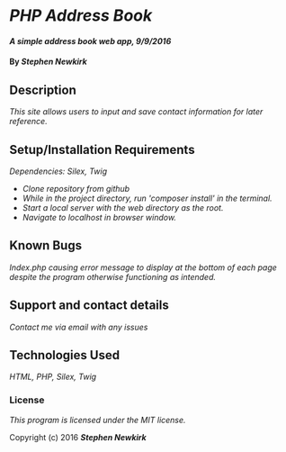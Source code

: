 # _PHP Address Book_

#### _A simple address book web app, 9/9/2016_

#### By _**Stephen Newkirk**_

## Description

_This site allows users to input and save contact information for later reference._

## Setup/Installation Requirements

_Dependencies: Silex, Twig_

* _Clone repository from github_
* _While in the project directory, run 'composer install' in the terminal._
* _Start a local server with the web directory as the root._
* _Navigate to localhost in browser window._

## Known Bugs

_Index.php causing error message to display at the bottom of each page despite the program otherwise functioning as intended._

## Support and contact details

_Contact me via email with any issues_

## Technologies Used

_HTML, PHP, Silex, Twig_

### License

*This program is licensed under the MIT license.*

Copyright (c) 2016 **_Stephen Newkirk_**
